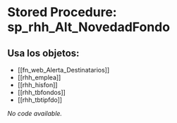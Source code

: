 # Stored Procedure: sp_rhh_Alt_NovedadFondo

## Usa los objetos:
- [[fn_web_Alerta_Destinatarios]]
- [[rhh_emplea]]
- [[rhh_hisfon]]
- [[rhh_tbfondos]]
- [[rhh_tbtipfdo]]

*No code available.*
